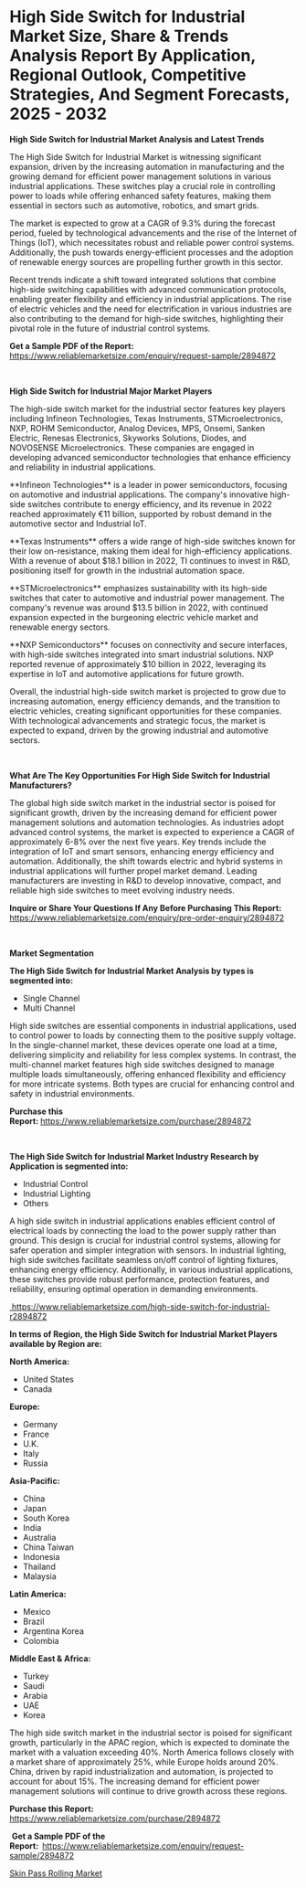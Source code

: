 <p><h1>High Side Switch for Industrial Market Size, Share & Trends Analysis Report By Application, Regional Outlook, Competitive Strategies, And Segment Forecasts, 2025 - 2032</h1></p><p><strong>High Side Switch for Industrial Market Analysis and Latest Trends</strong></p>
<p><p>The High Side Switch for Industrial Market is witnessing significant expansion, driven by the increasing automation in manufacturing and the growing demand for efficient power management solutions in various industrial applications. These switches play a crucial role in controlling power to loads while offering enhanced safety features, making them essential in sectors such as automotive, robotics, and smart grids.</p><p>The market is expected to grow at a CAGR of 9.3% during the forecast period, fueled by technological advancements and the rise of the Internet of Things (IoT), which necessitates robust and reliable power control systems. Additionally, the push towards energy-efficient processes and the adoption of renewable energy sources are propelling further growth in this sector.</p><p>Recent trends indicate a shift toward integrated solutions that combine high-side switching capabilities with advanced communication protocols, enabling greater flexibility and efficiency in industrial applications. The rise of electric vehicles and the need for electrification in various industries are also contributing to the demand for high-side switches, highlighting their pivotal role in the future of industrial control systems.</p></p>
<p><strong>Get a Sample PDF of the Report:&nbsp;</strong> <a href="https://www.reliablemarketsize.com/enquiry/request-sample/2894872?utm_campaign=3307&utm_medium=2&utm_source=Github&utm_content=ia&utm_term=15032025&utm_id=high-side-switch-for-industrial">https://www.reliablemarketsize.com/enquiry/request-sample/2894872</a></p>
<p>&nbsp;</p>
<p><strong>High Side Switch for Industrial Major Market Players</strong></p>
<p><p>The high-side switch market for the industrial sector features key players including Infineon Technologies, Texas Instruments, STMicroelectronics, NXP, ROHM Semiconductor, Analog Devices, MPS, Onsemi, Sanken Electric, Renesas Electronics, Skyworks Solutions, Diodes, and NOVOSENSE Microelectronics. These companies are engaged in developing advanced semiconductor technologies that enhance efficiency and reliability in industrial applications.</p><p>**Infineon Technologies** is a leader in power semiconductors, focusing on automotive and industrial applications. The company's innovative high-side switches contribute to energy efficiency, and its revenue in 2022 reached approximately €11 billion, supported by robust demand in the automotive sector and Industrial IoT.</p><p>**Texas Instruments** offers a wide range of high-side switches known for their low on-resistance, making them ideal for high-efficiency applications. With a revenue of about $18.1 billion in 2022, TI continues to invest in R&D, positioning itself for growth in the industrial automation space.</p><p>**STMicroelectronics** emphasizes sustainability with its high-side switches that cater to automotive and industrial power management. The company's revenue was around $13.5 billion in 2022, with continued expansion expected in the burgeoning electric vehicle market and renewable energy sectors.</p><p>**NXP Semiconductors** focuses on connectivity and secure interfaces, with high-side switches integrated into smart industrial solutions. NXP reported revenue of approximately $10 billion in 2022, leveraging its expertise in IoT and automotive applications for future growth.</p><p>Overall, the industrial high-side switch market is projected to grow due to increasing automation, energy efficiency demands, and the transition to electric vehicles, creating significant opportunities for these companies. With technological advancements and strategic focus, the market is expected to expand, driven by the growing industrial and automotive sectors.</p></p>
<p>&nbsp;</p>
<p><strong>What Are The Key Opportunities For High Side Switch for Industrial Manufacturers?</strong></p>
<p><p>The global high side switch market in the industrial sector is poised for significant growth, driven by the increasing demand for efficient power management solutions and automation technologies. As industries adopt advanced control systems, the market is expected to experience a CAGR of approximately 6-8% over the next five years. Key trends include the integration of IoT and smart sensors, enhancing energy efficiency and automation. Additionally, the shift towards electric and hybrid systems in industrial applications will further propel market demand. Leading manufacturers are investing in R&D to develop innovative, compact, and reliable high side switches to meet evolving industry needs.</p></p>
<p><strong>Inquire or Share Your Questions If Any Before Purchasing This Report:</strong> <a href="https://www.reliablemarketsize.com/enquiry/pre-order-enquiry/2894872?utm_campaign=3307&utm_medium=2&utm_source=Github&utm_content=ia&utm_term=15032025&utm_id=high-side-switch-for-industrial">https://www.reliablemarketsize.com/enquiry/pre-order-enquiry/2894872</a></p>
<p>&nbsp;</p>
<p><strong>Market Segmentation</strong></p>
<p><strong>The High Side Switch for Industrial Market Analysis by types is segmented into:</strong></p>
<p><ul><li>Single Channel</li><li>Multi Channel</li></ul></p>
<p><p>High side switches are essential components in industrial applications, used to control power to loads by connecting them to the positive supply voltage. In the single-channel market, these devices operate one load at a time, delivering simplicity and reliability for less complex systems. In contrast, the multi-channel market features high side switches designed to manage multiple loads simultaneously, offering enhanced flexibility and efficiency for more intricate systems. Both types are crucial for enhancing control and safety in industrial environments.</p></p>
<p><strong>Purchase this Report:&nbsp;</strong><a href="https://www.reliablemarketsize.com/purchase/2894872?utm_campaign=3307&utm_medium=2&utm_source=Github&utm_content=ia&utm_term=15032025&utm_id=high-side-switch-for-industrial">https://www.reliablemarketsize.com/purchase/2894872</a></p>
<p>&nbsp;</p>
<p><strong>The High Side Switch for Industrial Market Industry Research by Application is segmented into:</strong></p>
<p><ul><li>Industrial Control</li><li>Industrial Lighting</li><li>Others</li></ul></p>
<p><p>A high side switch in industrial applications enables efficient control of electrical loads by connecting the load to the power supply rather than ground. This design is crucial for industrial control systems, allowing for safer operation and simpler integration with sensors. In industrial lighting, high side switches facilitate seamless on/off control of lighting fixtures, enhancing energy efficiency. Additionally, in various industrial applications, these switches provide robust performance, protection features, and reliability, ensuring optimal operation in demanding environments.</p></p>
<p><a href="https://www.reliablemarketsize.com/high-side-switch-for-industrial-r2894872?utm_campaign=3307&utm_medium=2&utm_source=Github&utm_content=ia&utm_term=15032025&utm_id=high-side-switch-for-industrial">&nbsp;https://www.reliablemarketsize.com/high-side-switch-for-industrial-r2894872</a></p>
<p><strong>In terms of Region, the High Side Switch for Industrial Market Players available by Region are:</strong></p>
<p>
    <p> <strong> North America: </strong>
        <ul>
            <li>United States</li>
            <li>Canada</li>
        </ul>
        </p> 
    <p> <strong> Europe: </strong>
        <ul>
            <li>Germany</li>
            <li>France</li>
            <li>U.K.</li>
            <li>Italy</li>
            <li>Russia</li>
        </ul>
        </p> 
    <p> <strong> Asia-Pacific: </strong>
        <ul>
            <li>China</li>
            <li>Japan</li>
            <li>South Korea</li>
            <li>India</li>
            <li>Australia</li>
            <li>China Taiwan</li>
            <li>Indonesia</li>
            <li>Thailand</li>
            <li>Malaysia</li>
        </ul>
        </p> 
    <p> <strong> Latin America: </strong>
        <ul>
            <li>Mexico</li>
            <li>Brazil</li>
            <li>Argentina Korea</li>
            <li>Colombia</li>
        </ul>
        </p> 
    <p> <strong> Middle East & Africa: </strong>
        <ul>
            <li>Turkey</li>
            <li>Saudi</li>
            <li>Arabia</li>
            <li>UAE</li>
            <li>Korea</li>
        </ul>
    </p>
    </p>
<p><p>The high side switch market in the industrial sector is poised for significant growth, particularly in the APAC region, which is expected to dominate the market with a valuation exceeding 40%. North America follows closely with a market share of approximately 25%, while Europe holds around 20%. China, driven by rapid industrialization and automation, is projected to account for about 15%. The increasing demand for efficient power management solutions will continue to drive growth across these regions.</p></p>
<p><strong>Purchase this Report: </strong><a href="https://www.reliablemarketsize.com/purchase/2894872?utm_campaign=3307&utm_medium=2&utm_source=Github&utm_content=ia&utm_term=15032025&utm_id=high-side-switch-for-industrial">https://www.reliablemarketsize.com/purchase/2894872</a></p>
<p>&nbsp;<strong>Get a Sample PDF of the Report:&nbsp;&nbsp;</strong><a href="https://www.reliablemarketsize.com/enquiry/request-sample/2894872?utm_campaign=3307&utm_medium=2&utm_source=Github&utm_content=ia&utm_term=15032025&utm_id=high-side-switch-for-industrial">https://www.reliablemarketsize.com/enquiry/request-sample/2894872</a></p>
<p><strong></strong></p>
<p><p><a href="https://github.com/debowflaggqw/Market-Research-Report-List-1/blob/main/skin-pass-rolling-market.md?utm_campaign=3307&utm_medium=2&utm_source=Github&utm_content=ia&utm_term=15032025&utm_id=high-side-switch-for-industrial">Skin Pass Rolling Market</a></p></p>